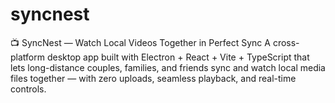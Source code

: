 # syncnest
📺 SyncNest — Watch Local Videos Together in Perfect Sync A cross-platform desktop app built with Electron + React + Vite + TypeScript that lets long-distance couples, families, and friends sync and watch local media files together — with zero uploads, seamless playback, and real-time controls.
